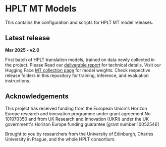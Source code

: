 # HPLT MT Models
This contains the configuration and scripts for HPLT MT model releases.

## Latest release
**Mar 2025 - v2.0**

First batch of HPLT translation models, trained on data newly collected in the project. Please Read our [deliverable report](https://hplt-project.org/HPLT_D5_1___Translation_models_for_select_language_pairs.pdf) for technical details. Visit our Hugging Face [MT collection page](https://huggingface.co/collections/HPLT/machine-translation-models-65dba9a92f6d2dfc2755cd52) for model weights. Check respective release folders in this repository for training, inference, and evaluation instructions.


## Acknowledgements

This project has received funding from the European Union's Horizon Europe research and innovation programme under grant agreement No 101070350 and from UK Research and Innovation (UKRI) under the UK government's Horizon Europe funding guarantee [grant number 10052546]

Brought to you by researchers from the University of Edinburgh, Charles University in Prague, and the whole HPLT consortium.
